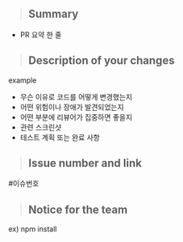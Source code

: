 > ## Summary
- PR 요약 한 줄

> ## Description of your changes
example
- 무슨 이유로 코드를 어떻게 변경했는지
- 어떤 위험이나 장애가 발견되었는지
- 어떤 부분에 리뷰어가 집중하면 좋을지
- 관련 스크린샷
- 테스트 계획 또는 완료 사항

> ## Issue number and link
#이슈번호

> ## Notice for the team
ex) npm install